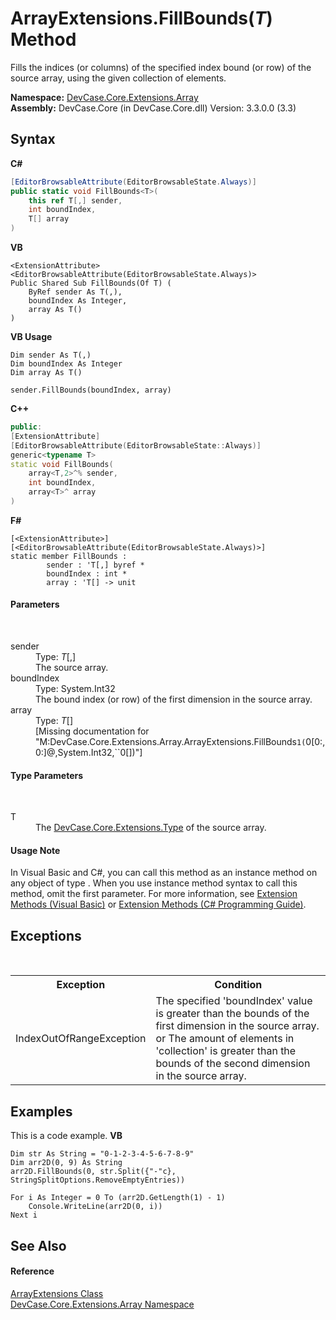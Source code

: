 # ArrayExtensions.FillBounds(*T*) Method 
 

Fills the indices (or columns) of the specified index bound (or row) of the source array, using the given collection of elements.

**Namespace:**&nbsp;<a href="N_DevCase_Core_Extensions_Array">DevCase.Core.Extensions.Array</a><br />**Assembly:**&nbsp;DevCase.Core (in DevCase.Core.dll) Version: 3.3.0.0 (3.3)

## Syntax

**C#**<br />
``` C#
[EditorBrowsableAttribute(EditorBrowsableState.Always)]
public static void FillBounds<T>(
	this ref T[,] sender,
	int boundIndex,
	T[] array
)

```

**VB**<br />
``` VB
<ExtensionAttribute>
<EditorBrowsableAttribute(EditorBrowsableState.Always)>
Public Shared Sub FillBounds(Of T) ( 
	ByRef sender As T(,),
	boundIndex As Integer,
	array As T()
)
```

**VB Usage**<br />
``` VB Usage
Dim sender As T(,)
Dim boundIndex As Integer
Dim array As T()

sender.FillBounds(boundIndex, array)
```

**C++**<br />
``` C++
public:
[ExtensionAttribute]
[EditorBrowsableAttribute(EditorBrowsableState::Always)]
generic<typename T>
static void FillBounds(
	array<T,2>^% sender, 
	int boundIndex, 
	array<T>^ array
)
```

**F#**<br />
``` F#
[<ExtensionAttribute>]
[<EditorBrowsableAttribute(EditorBrowsableState.Always)>]
static member FillBounds : 
        sender : 'T[,] byref * 
        boundIndex : int * 
        array : 'T[] -> unit 

```


#### Parameters
&nbsp;<dl><dt>sender</dt><dd>Type: *T*[,]<br />The source array.</dd><dt>boundIndex</dt><dd>Type: System.Int32<br />The bound index (or row) of the first dimension in the source array.</dd><dt>array</dt><dd>Type: *T*[]<br />\[Missing <param name="array"/> documentation for "M:DevCase.Core.Extensions.Array.ArrayExtensions.FillBounds``1(``0[0:,0:]@,System.Int32,``0[])"\]</dd></dl>

#### Type Parameters
&nbsp;<dl><dt>T</dt><dd>The <a href="N_DevCase_Core_Extensions_Type">DevCase.Core.Extensions.Type</a> of the source array.</dd></dl>

#### Usage Note
In Visual Basic and C#, you can call this method as an instance method on any object of type . When you use instance method syntax to call this method, omit the first parameter. For more information, see <a href="https://docs.microsoft.com/dotnet/visual-basic/programming-guide/language-features/procedures/extension-methods">Extension Methods (Visual Basic)</a> or <a href="https://docs.microsoft.com/dotnet/csharp/programming-guide/classes-and-structs/extension-methods">Extension Methods (C# Programming Guide)</a>.

## Exceptions
&nbsp;<table><tr><th>Exception</th><th>Condition</th></tr><tr><td>IndexOutOfRangeException</td><td>The specified 'boundIndex' value is greater than the bounds of the first dimension in the source array. or The amount of elements in 'collection' is greater than the bounds of the second dimension in the source array.</td></tr></table>

## Examples
This is a code example. 
**VB**<br />
``` VB
Dim str As String = "0-1-2-3-4-5-6-7-8-9"
Dim arr2D(0, 9) As String
arr2D.FillBounds(0, str.Split({"-"c}, StringSplitOptions.RemoveEmptyEntries))

For i As Integer = 0 To (arr2D.GetLength(1) - 1)
    Console.WriteLine(arr2D(0, i))
Next i
```


## See Also


#### Reference
<a href="T_DevCase_Core_Extensions_Array_ArrayExtensions">ArrayExtensions Class</a><br /><a href="N_DevCase_Core_Extensions_Array">DevCase.Core.Extensions.Array Namespace</a><br />